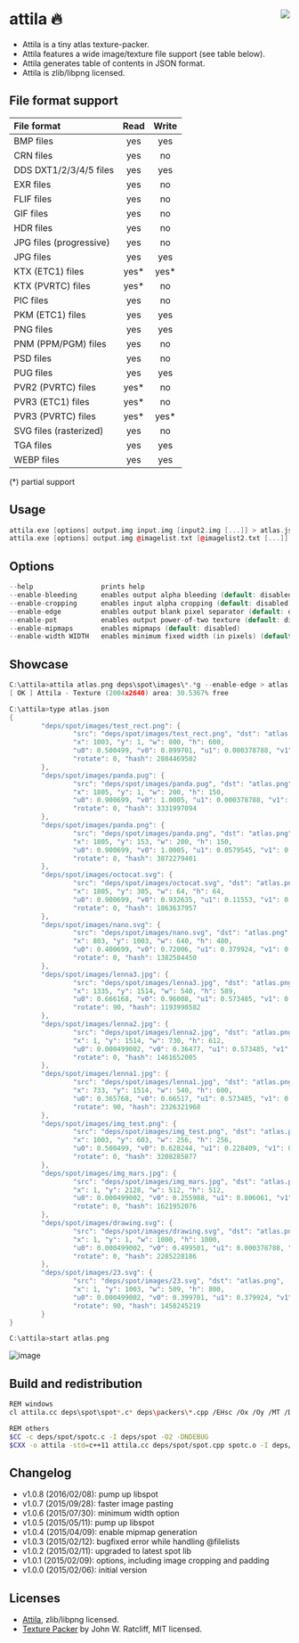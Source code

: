 attila :fire: <a href="https://travis-ci.org/r-lyeh/attila"><img src="https://api.travis-ci.org/r-lyeh/attila.svg?branch=master" align="right" /></a>
======

- Attila is a tiny atlas texture-packer.
- Attila features a wide image/texture file support (see table below).
- Attila generates table of contents in JSON format.
- Attila is zlib/libpng licensed.

## File format support

| File format  | Read | Write |
| :-------------|:-------------:| :-----:|
| BMP files | yes | yes |
| CRN files | yes | no |
| DDS DXT1/2/3/4/5 files | yes | yes |
| EXR files | yes | no |
| FLIF files | yes | no |
| GIF files | yes | no |
| HDR files | yes | no |
| JPG files (progressive) | yes | no |
| JPG files | yes | yes |
| KTX (ETC1) files | yes* | yes* |
| KTX (PVRTC) files | yes* | no |
| PIC files | yes | no |
| PKM (ETC1) files | yes | yes |
| PNG files | yes | yes |
| PNM (PPM/PGM) files | yes | no |
| PSD files | yes | no |
| PUG files | yes | yes |
| PVR2 (PVRTC) files | yes* | no |
| PVR3 (ETC1) files | yes* | no |
| PVR3 (PVRTC) files | yes* | yes* |
| SVG files (rasterized) | yes | no |
| TGA files | yes | yes |
| WEBP files | yes | yes |

(*) partial support

## Usage
```c++
attila.exe [options] output.img input.img [input2.img [...]] > atlas.json
attila.exe [options] output.img @imagelist.txt [@imagelist2.txt [...]] > atlas.json
```

## Options
```c++
--help                 prints help
--enable-bleeding      enables output alpha bleeding (default: disabled)
--enable-cropping      enables input alpha cropping (default: disabled)
--enable-edge          enables output blank pixel separator (default: disabled)
--enable-pot           enables output power-of-two texture (default: disabled)
--enable-mipmaps       enables mipmaps (default: disabled)
--enable-width WIDTH   enables minimum fixed width (in pixels) (default: 0)
```

## Showcase
```c++
C:\attila>attila atlas.png deps\spot\images\*.*g --enable-edge > atlas.json
[ OK ] Attila - Texture (2004x2640) area: 30.5367% free

C:\attila>type atlas.json
{
        "deps/spot/images/test_rect.png": {
                "src": "deps/spot/images/test_rect.png", "dst": "atlas.png",
                "x": 1003, "y": 1, "w": 800, "h": 600,
                "u0": 0.500499, "v0": 0.899701, "u1": 0.000378788, "v1": 0.227652,
                "rotate": 0, "hash": 2884469502
        },
        "deps/spot/images/panda.pug": {
                "src": "deps/spot/images/panda.pug", "dst": "atlas.png",
                "x": 1805, "y": 1, "w": 200, "h": 150,
                "u0": 0.900699, "v0": 1.0005, "u1": 0.000378788, "v1": 0.057197,
                "rotate": 0, "hash": 3331997094
        },
        "deps/spot/images/panda.png": {
                "src": "deps/spot/images/panda.png", "dst": "atlas.png",
                "x": 1805, "y": 153, "w": 200, "h": 150,
                "u0": 0.900699, "v0": 1.0005, "u1": 0.0579545, "v1": 0.114773,
                "rotate": 0, "hash": 3872279401
        },
        "deps/spot/images/octocat.svg": {
                "src": "deps/spot/images/octocat.svg", "dst": "atlas.png",
                "x": 1805, "y": 305, "w": 64, "h": 64,
                "u0": 0.900699, "v0": 0.932635, "u1": 0.11553, "v1": 0.139773,
                "rotate": 0, "hash": 1863637957
        },
        "deps/spot/images/nano.svg": {
                "src": "deps/spot/images/nano.svg", "dst": "atlas.png",
                "x": 803, "y": 1003, "w": 640, "h": 480,
                "u0": 0.400699, "v0": 0.72006, "u1": 0.379924, "v1": 0.561742,
                "rotate": 0, "hash": 1382584450
        },
        "deps/spot/images/lenna3.jpg": {
                "src": "deps/spot/images/lenna3.jpg", "dst": "atlas.png",
                "x": 1335, "y": 1514, "w": 540, "h": 589,
                "u0": 0.666168, "v0": 0.96008, "u1": 0.573485, "v1": 0.77803,
                "rotate": 90, "hash": 1193998582
        },
        "deps/spot/images/lenna2.jpg": {
                "src": "deps/spot/images/lenna2.jpg", "dst": "atlas.png",
                "x": 1, "y": 1514, "w": 730, "h": 612,
                "u0": 0.000499002, "v0": 0.36477, "u1": 0.573485, "v1": 0.805303,
                "rotate": 0, "hash": 1461652005
        },
        "deps/spot/images/lenna1.jpg": {
                "src": "deps/spot/images/lenna1.jpg", "dst": "atlas.png",
                "x": 733, "y": 1514, "w": 540, "h": 600,
                "u0": 0.365768, "v0": 0.66517, "u1": 0.573485, "v1": 0.77803,
                "rotate": 90, "hash": 2326321968
        },
        "deps/spot/images/img_test.png": {
                "src": "deps/spot/images/img_test.png", "dst": "atlas.png",
                "x": 1003, "y": 603, "w": 256, "h": 256,
                "u0": 0.500499, "v0": 0.628244, "u1": 0.228409, "v1": 0.325379,
                "rotate": 0, "hash": 3208285877
        },
        "deps/spot/images/img_mars.jpg": {
                "src": "deps/spot/images/img_mars.jpg", "dst": "atlas.png",
                "x": 1, "y": 2128, "w": 512, "h": 512,
                "u0": 0.000499002, "v0": 0.255988, "u1": 0.806061, "v1": 1,
                "rotate": 0, "hash": 1621952076
        },
        "deps/spot/images/drawing.svg": {
                "src": "deps/spot/images/drawing.svg", "dst": "atlas.png",
                "x": 1, "y": 1, "w": 1000, "h": 1000,
                "u0": 0.000499002, "v0": 0.499501, "u1": 0.000378788, "v1": 0.379167,
                "rotate": 0, "hash": 2285228186
        },
        "deps/spot/images/23.svg": {
                "src": "deps/spot/images/23.svg", "dst": "atlas.png",
                "x": 1, "y": 1003, "w": 509, "h": 800,
                "u0": 0.000499002, "v0": 0.399701, "u1": 0.379924, "v1": 0.572727,
                "rotate": 90, "hash": 1458245219
        }
}

C:\attila>start atlas.png
```
![image](https://raw.github.com/r-lyeh/depot/master/attila.jpg)

## Build and redistribution
```bash
REM windows
cl attila.cc deps\spot\spot*.c* deps\packers\*.cpp /EHsc /Ox /Oy /MT /DNDEBUG /link setargv.obj

REM others
$CC -c deps/spot/spotc.c -I deps/spot -O2 -DNDEBUG
$CXX -o attila -std=c++11 attila.cc deps/spot/spot.cpp spotc.o -I deps/spot deps/packers/*.cpp -lrt -O2 -DNDEBUG
```

## Changelog
- v1.0.8 (2016/02/08): pump up libspot
- v1.0.7 (2015/09/28): faster image pasting
- v1.0.6 (2015/07/30): minimum width option
- v1.0.5 (2015/05/11): pump up libspot
- v1.0.4 (2015/04/09): enable mipmap generation
- v1.0.3 (2015/02/12): bugfixed error while handling @filelists
- v1.0.2 (2015/02/11): upgraded to latest spot lib
- v1.0.1 (2015/02/09): options, including image cropping and padding
- v1.0.0 (2015/02/06): initial version

## Licenses
- [Attila](https://github.com/r-lyeh/attila), zlib/libpng licensed.
- [Texture Packer](https://github.com/r-lyeh/attila/blob/master/deps/packers/packer.hpp) by John W. Ratcliff, MIT licensed.
